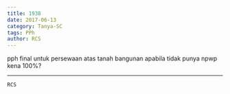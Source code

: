 ```yaml
---
title: 1938
date: 2017-06-13
category: Tanya-SC
tags: PPh
author: RCS
---
```


pph final untuk persewaan atas tanah bangunan apabila tidak punya npwp kena 100%?

---



`RCS`
